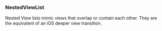 ### NestedViewList

Nested View lists mimic views that overlap or contain each other.
They are the equivalent of an iOS deeper view transition.